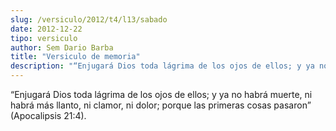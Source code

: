 ```yaml
---
slug: /versiculo/2012/t4/l13/sabado
date: 2012-12-22
tipo: versiculo
author: Sem Dario Barba
title: "Versiculo de memoria"
description: "“Enjugará Dios toda lágrima de los ojos de ellos; y ya no habrá muerte, ni  habrá más llanto, ni clamor, ni dolor; porque las primeras cosas pasaron”  (Apocalipsis 21:4)."
---
```


“Enjugará Dios toda lágrima de los ojos de ellos; y ya no habrá muerte, ni habrá más llanto, ni clamor, ni dolor; porque las primeras cosas pasaron” (Apocalipsis 21:4).
